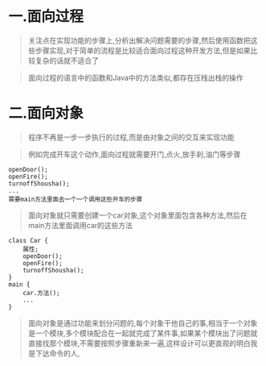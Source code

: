 
# 一.面向过程

>关注点在实现功能的步骤上,分析出解决问题需要的步骤,然后使用函数把这些步骤实现,对于简单的流程是比较适合面向过程这种开发方法,但是如果比较复杂的话就不适合了

>面向过程的语言中的函数和Java中的方法类似,都存在压栈出栈的操作


# 二.面向对象

>程序不再是一步一步执行的过程,而是由对象之间的交互来实现功能

>例如完成开车这个动作,面向过程就需要开门,点火,放手刹,油门等步骤

```
openDoor();
openFire();
turnoffShousha();
...
需要main方法里面去一个一个调用这些开车的步骤
```

>面向对象就只需要创建一个car对象,这个对象里面包含各种方法,然后在main方法里面调用car的这些方法

```
class Car {
	属性;
	openDoor();
	openFire();
	turnoffShousha();
}
main {
	car.方法();
	...
}
```

>面向对象是通过功能来划分问题的,每个对象干他自己的事,相当于一个对象是一个模块,多个模块配合在一起就完成了某件事,如果某个模块出了问题就直接找那个模块,不需要按照步骤重新来一遍,这样设计可以更直观的明白我是下达命令的人,